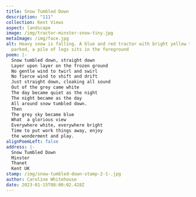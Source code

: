 ```yaml
---
title: Snow Tumbled Down
description: "111"
collection: Kent Views
aspect: landscape
image: /img/tractor-minster-snow-tiny.jpg
metaImage: /img/face.jpg
alt: Heavy snow is falling. A blue and red tractor with bright yellow trailer is
  parked, a pile of logs sits in the foreground
poem: |-
  Snow tumbled down, straight down
  Layer upon layer on the frozen ground
  No gentle wind to twirl and swirl
  No fierce wind to shift and drift
  Just straight down, cloaking all sound
  Out of the grey came white
  The day became quiet as the night
  The night became as the day
  All around snow tumbled down.
  Then
  The grey sky became blue
  What  a glorious view
  Everywhere white, everywhere bright
  Time to put work things away, enjoy
  the wonderment and play.
alignPoemLeft: false
address: |-
  Snow Tumbled Down
  Minster
  Thanet
  Kent UK
stamp: /img/snow-tumbled-down-stamp-2-1-.jpg
author: Caroline Whitehouse
date: 2023-01-15T08:00:02.428Z
---
```


